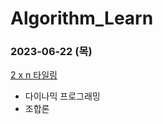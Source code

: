 # Algorithm_Learn
### 2023-06-22 (목)
[2 x n 타일링](https://school.programmers.co.kr/learn/courses/30/lessons/12900)
- 다이나믹 프로그래밍
- 조합론
